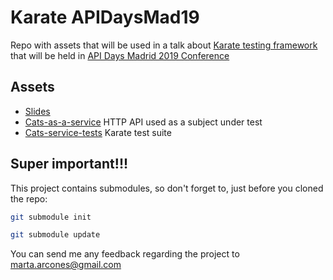 # Karate APIDaysMad19
Repo with assets that will be used in a talk about [Karate testing framework](https://github.com/intuit/karate) that will be held in [API Days Madrid 2019 Conference](http://apidaysmad.apiaddicts.org/)

## Assets
- [Slides](Slides.pdf) 
- [Cats-as-a-service](https://github.com/arcones/cats-as-a-service) HTTP API used as a subject under test
- [Cats-service-tests](https://github.com/arcones/cats-service-tests) Karate test suite

## Super important!!!
This project contains submodules, so don't forget to, just before you cloned the repo:
```bash
git submodule init
```
```bash
git submodule update
```

You can send me any feedback regarding the project to marta.arcones@gmail.com
